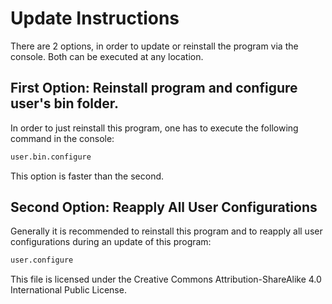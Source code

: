 # Update Instructions
There are 2 options, in order to update or reinstall the program via the console.
Both can be executed at any location.

## First Option: Reinstall program and configure user's bin folder.
In order to just reinstall this program, one has to execute the following command in the console:
```sh
user.bin.configure
```
This option is faster than the second.

## Second Option: Reapply All User Configurations
Generally it is recommended to reinstall this program and to reapply all user configurations during an update of this program:
```sh
user.configure
```

This file is licensed under the Creative Commons Attribution-ShareAlike 4.0 International Public License.
